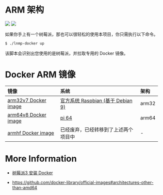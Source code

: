# ARM 架构

[![](https://img.shields.io/badge/AD-%E8%85%BE%E8%AE%AF%E4%BA%91%E5%AE%B9%E5%99%A8%E6%9C%8D%E5%8A%A1-blue.svg)](https://cloud.tencent.com/redirect.php?redirect=10058&cps_key=3a5255852d5db99dcd5da4c72f05df61) [![](https://img.shields.io/badge/Support-%E8%85%BE%E8%AE%AF%E4%BA%91%E8%87%AA%E5%AA%92%E4%BD%93-brightgreen.svg)](https://cloud.tencent.com/developer/support-plan?invite_code=13vokmlse8afh)

如果你手上有一个树莓派，那也可以很轻松的使用本项目，你只需执行以下命令。

```bash
$ ./lnmp-docker up
```

该脚本会识别出您使用的是树莓派，并拉取专用的 Docker 镜像。

# Docker ARM 镜像

|镜像|系统|架构|
|:--|:--|:--|
|[arm32v7 Docker image](https://hub.docker.com/u/arm32v7/)|[官方系统 Raspbian (基于 Debian 9)](https://www.raspberrypi.org/downloads/raspbian/)|arm32|
|[arm64v8 Docker image](https://hub.docker.com/u/arm64v8/)|[pi 64](https://github.com/bamarni/pi64)|arm64|
|[armhf Docker image](https://hub.docker.com/u/armhf/)    |已经废弃，已经转移到了上述两个项目中|-|

# More Information

* [树莓派3 安装 Docker](https://www.khs1994.com/raspberry-pi3/docker.html)

* https://github.com/docker-library/official-images#architectures-other-than-amd64
